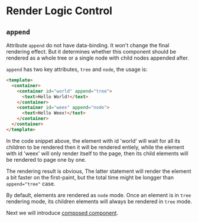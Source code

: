 # Render Logic Control

## `append`

Attribute `append` do not have data-binding. It won't change the final rendering effect. But it determines whether this component should be rendered as a whole tree or a single node with child nodes appended after.

`append` has two key attributes, `tree` and `node`, the usage is:

```html
<template>
  <container>
    <container id="world" append="tree">
      <text>Hello World!</text>
    </container>
    <container id="weex" append="node">
      <text>Hello Weex!</text>
    </container>
  </container>
</template>
```

In the code snippet above, the element with id 'world' will wait for all its children to be rendered then it will be rendered entiely, while the element with id 'weex' will only render itself to the page, then its child elements will be rendered to page one by one.

The rendering result is obvious, The latter statement will render the element a bit faster on the first-paint, but the total time might be longger than `append="tree"` case.

By default, elements are rendered as `node` mode. Once an element is in `tree` rendering mode, its children elements will always be rendered in `tree` mode.

Next we will introduce [composed component](./composed-component.md).
